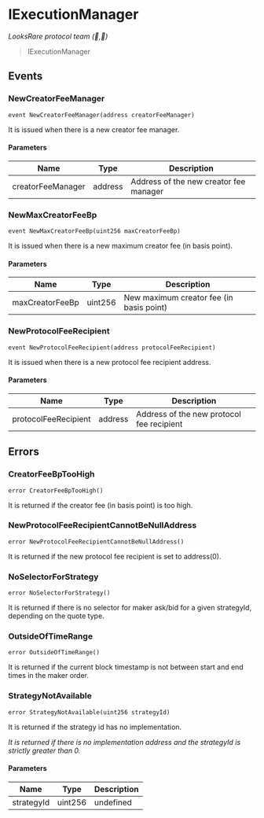 # IExecutionManager

*LooksRare protocol team (👀,💎)*

> IExecutionManager






## Events

### NewCreatorFeeManager

```solidity
event NewCreatorFeeManager(address creatorFeeManager)
```

It is issued when there is a new creator fee manager.



#### Parameters

| Name | Type | Description |
|---|---|---|
| creatorFeeManager  | address | Address of the new creator fee manager |

### NewMaxCreatorFeeBp

```solidity
event NewMaxCreatorFeeBp(uint256 maxCreatorFeeBp)
```

It is issued when there is a new maximum creator fee (in basis point).



#### Parameters

| Name | Type | Description |
|---|---|---|
| maxCreatorFeeBp  | uint256 | New maximum creator fee (in basis point) |

### NewProtocolFeeRecipient

```solidity
event NewProtocolFeeRecipient(address protocolFeeRecipient)
```

It is issued when there is a new protocol fee recipient address.



#### Parameters

| Name | Type | Description |
|---|---|---|
| protocolFeeRecipient  | address | Address of the new protocol fee recipient |



## Errors

### CreatorFeeBpTooHigh

```solidity
error CreatorFeeBpTooHigh()
```

It is returned if the creator fee (in basis point) is too high.




### NewProtocolFeeRecipientCannotBeNullAddress

```solidity
error NewProtocolFeeRecipientCannotBeNullAddress()
```

It is returned if the new protocol fee recipient is set to address(0).




### NoSelectorForStrategy

```solidity
error NoSelectorForStrategy()
```

It is returned if there is no selector for maker ask/bid for a given strategyId,         depending on the quote type.




### OutsideOfTimeRange

```solidity
error OutsideOfTimeRange()
```

It is returned if the current block timestamp is not between start and end times in the maker order.




### StrategyNotAvailable

```solidity
error StrategyNotAvailable(uint256 strategyId)
```

It is returned if the strategy id has no implementation.

*It is returned if there is no implementation address and the strategyId is strictly greater than 0.*

#### Parameters

| Name | Type | Description |
|---|---|---|
| strategyId | uint256 | undefined |


